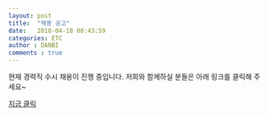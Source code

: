 ```yaml
---
layout: post
title:  "채용 공고"
date:   2018-04-18 08:43:59
categories: ETC
author : DANBI
comments : true
---
```


현재 경력직 수시 채용이 진행 중입니다. 
저희와 함께하실 분들은 아래 링크를 클릭해 주세요~

[지금 클릭](https://recruit.ncsoft.net/korean/careers/adoptionview.aspx?BID=&BC=&SYear=&SType=&SWord=&PNo=2&d1=1&d2=0&BNo=6176&Section=)